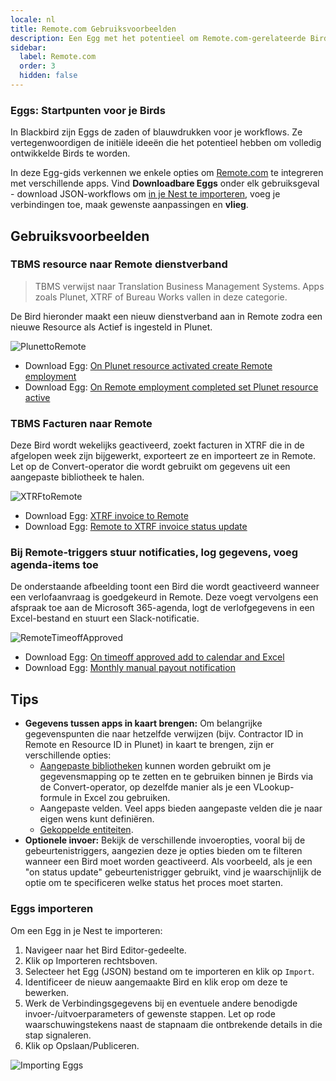```yaml
---
locale: nl
title: Remote.com Gebruiksvoorbeelden
description: Een Egg met het potentieel om Remote.com-gerelateerde Birds te creëren
sidebar:
  label: Remote.com
  order: 3
  hidden: false
---
```


### Eggs: Startpunten voor je Birds

In Blackbird zijn Eggs de zaden of blauwdrukken voor je workflows. Ze vertegenwoordigen de initiële ideeën die het potentieel hebben om volledig ontwikkelde Birds te worden.

In deze Egg-gids verkennen we enkele opties om [Remote.com](../../apps/remote/) te integreren met verschillende apps. Vind **Downloadbare Eggs** onder elk gebruiksgeval - download JSON-workflows om [in je Nest te importeren](../../eggs/remote/#importing-eggs), voeg je verbindingen toe, maak gewenste aanpassingen en **vlieg**.

## Gebruiksvoorbeelden

### TBMS resource naar Remote dienstverband

> TBMS verwijst naar Translation Business Management Systems. Apps zoals Plunet, XTRF of Bureau Works vallen in deze categorie.

De Bird hieronder maakt een nieuw dienstverband aan in Remote zodra een nieuwe Resource als Actief is ingesteld in Plunet.

![PlunettoRemote](~/assets/docs/eggs/PlunetResourceActivatedCreateRemoteEmployment.png)

- Download Egg: <a href="https://docs.blackbird.io/downloads/Plunet_resource_activated_to_Remote_Employment.json" download>On Plunet resource activated create Remote employment</a>
- Download Egg: <a href="https://docs.blackbird.io/downloads/Remote_employment_completed_set_Plunet_resource_Active.json" download>On Remote employment completed set Plunet resource active</a>

### TBMS Facturen naar Remote

Deze Bird wordt wekelijks geactiveerd, zoekt facturen in XTRF die in de afgelopen week zijn bijgewerkt, exporteert ze en importeert ze in Remote. Let op de Convert-operator die wordt gebruikt om gegevens uit een aangepaste bibliotheek te halen.

![XTRFtoRemote](~/assets/docs/eggs/XtrfInvoiceToRemote.png)

- Download Egg: <a href="https://docs.blackbird.io/downloads/XTRF_invoice_to_Remote.json" download>XTRF invoice to Remote</a>
- Download Egg: <a href="https://docs.blackbird.io/downloads/Remote_to_XTRF_invoice_status_update.json" download>Remote to XTRF invoice status update</a>

### Bij Remote-triggers stuur notificaties, log gegevens, voeg agenda-items toe

De onderstaande afbeelding toont een Bird die wordt geactiveerd wanneer een verlofaanvraag is goedgekeurd in Remote. Deze voegt vervolgens een afspraak toe aan de Microsoft 365-agenda, logt de verlofgegevens in een Excel-bestand en stuurt een Slack-notificatie.

![RemoteTimeoffApproved](~/assets/docs/eggs/RemoteTimeoffApproved.png)

- Download Egg: <a href="https://docs.blackbird.io/downloads/On_timeoff_approved_add_to_Calendar_Excel.json" download>On timeoff approved add to calendar and Excel</a>
- Download Egg: <a href="https://docs.blackbird.io/downloads/Manual_payout_notification.json" download>Monthly manual payout notification</a>

## Tips

- **Gegevens tussen apps in kaart brengen:** Om belangrijke gegevenspunten die naar hetzelfde verwijzen (bijv. Contractor ID in Remote en Resource ID in Plunet) in kaart te brengen, zijn er verschillende opties:
    - [Aangepaste bibliotheken](../../concepts/libraries/#custom-libraries) kunnen worden gebruikt om je gegevensmapping op te zetten en te gebruiken binnen je Birds via de Convert-operator, op dezelfde manier als je een VLookup-formule in Excel zou gebruiken.
    - Aangepaste velden. Veel apps bieden aangepaste velden die je naar eigen wens kunt definiëren.
    - [Gekoppelde entiteiten](../../guides/entity-linking/).
- **Optionele invoer:** Bekijk de verschillende invoeropties, vooral bij de gebeurtenistriggers, aangezien deze je opties bieden om te filteren wanneer een Bird moet worden geactiveerd. Als voorbeeld, als je een "on status update" gebeurtenistrigger gebruikt, vind je waarschijnlijk de optie om te specificeren welke status het proces moet starten.

### Eggs importeren

Om een Egg in je Nest te importeren:

1. Navigeer naar het Bird Editor-gedeelte.
2. Klik op Importeren rechtsboven.
3. Selecteer het Egg (JSON) bestand om te importeren en klik op `Import`.
4. Identificeer de nieuw aangemaakte Bird en klik erop om deze te bewerken.
5. Werk de Verbindingsgegevens bij en eventuele andere benodigde invoer-/uitvoerparameters of gewenste stappen. Let op rode waarschuwingstekens naast de stapnaam die ontbrekende details in die stap signaleren.
6. Klik op Opslaan/Publiceren.

![Importing Eggs](~/assets/docs/eggs/ImportEggs.gif)